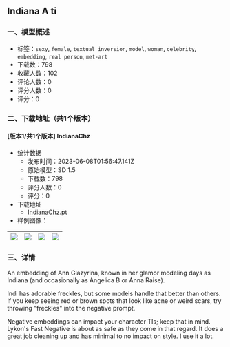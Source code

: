 ## Indiana A ti
### 一、模型概述

- 标签：`sexy`, `female`, `textual inversion`, `model`, `woman`, `celebrity`, `embedding`, `real person`, `met-art`
- 下载数：798
- 收藏人数：102
- 评论人数：0
- 评分人数：0
- 评分：0

### 二、下载地址（共1个版本）

#### [版本1/共1个版本] IndianaChz

- 统计数据
  - 发布时间：2023-06-08T01:56:47.141Z
  - 原始模型：SD 1.5
  - 下载数：798
  - 评分人数：0
  - 评分：0
- 下载地址
  - [IndianaChz.pt](https://civitai.com/api/download/models/91413)
- 样例图像：

| <img src="https://image.civitai.com/xG1nkqKTMzGDvpLrqFT7WA/dc9f3836-8445-4050-af65-9934e563b020/width=450/1068465.jpeg" /> | <img src="https://image.civitai.com/xG1nkqKTMzGDvpLrqFT7WA/d1e82a27-03bf-4353-8572-9fb46141f862/width=450/1068468.jpeg" /> | <img src="https://image.civitai.com/xG1nkqKTMzGDvpLrqFT7WA/ced1997d-30de-4b41-a60f-31b75280d407/width=450/1067757.jpeg" /> | <img src="https://image.civitai.com/xG1nkqKTMzGDvpLrqFT7WA/1fbe1149-9582-48a3-be17-91fd6f332d5e/width=450/1067753.jpeg" /> |
| ---- | ---- | ---- | ---- |


### 三、详情
<p>An embedding of Ann Glazyrina, known in her glamor modeling days as Indiana (and occasionally as Angelica B or Anna Raise).</p><p></p><p>Indi has adorable freckles, but some models handle that better than others. If you keep seeing red or brown spots that look like acne or weird scars, try throwing "freckles" into the negative prompt.</p><p></p><p>Negative embeddings can impact your character TIs; keep that in mind. Lykon's Fast Negative is about as safe as they come in that regard. It does a great job cleaning up and has minimal to no impact on style. I use it a lot.</p>